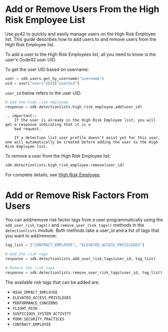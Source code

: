 # Add or Remove Users From the High Risk Employee List

Use py42 to quickly and easily manage users on the High Risk Employee list. This guide describes how to add users to and remove users from the High Risk Employee list.

To add a user to the High Risk Employees list, all you need to know is the user's Code42 user UID.

To get the user UID based on username:

```python
user = sdk.users.get_by_username("username")
uid = user["users"][0]["userUid"]
```

`user_id` below refers to the user UID.

```python
# Add the high risk employee
response = sdk.detectionlists.high_risk_employee.add(user_id)
```

```eval_rst
.. important::
    If the user is already in the High Risk Employee list, you will get a response indicating that it is a
    bad request.

    If a detection list user profile doesn't exist yet for this user, one will automatically be created before adding the user to the High Risk Employee list.
```

To remove a user from the High Risk Employee list:
```python
sdk.detectionlists.high_risk_employee.remove(user_id)
```

For complete details, see
 [High Risk Employee](../methoddocs/detectionlists.html#high-risk-employee).


# Add or Remove Risk Factors From Users

You can add/remove risk factor tags from a user programmatically using the `add_user_risk_tags()` and `remove_user_risk_tags()`
methods in the `detectionlists` module. Both methods take a user_id and a list of tags that you want to add/remove:

```python
tag_list = ["CONTRACT_EMPLOYEE", "ELEVATED_ACCESS_PRIVILEGES"]

# Add the risk tags
response = sdk.detectionlists.add_user_risk_tags(user_id, tag_list)

# Remove the risk tags
response = sdk.detectionlists.remove_user_risk_tags(user_id, tag_list)
```

The available risk tags that can be added are:

- `HIGH_IMPACT_EMPLOYEE`
- `ELEVATED_ACCESS_PRIVILEGES`
- `PERFORMANCE_CONCERNS`
- `FLIGHT_RISK`
- `SUSPICIOUS_SYSTEM_ACTIVITY`
- `POOR_SECURITY_PRACTICES`
- `CONTRACT_EMPLOYEE`
